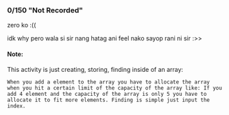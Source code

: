 ### 0/150 "Not Recorded" 
zero ko :((

idk why pero wala si sir nang hatag ani feel nako sayop rani ni sir :>>

#### Note:

This activity is just creating, storing, finding inside of an array:

    When you add a element to the array you have to allocate the array when you hit a certain limit of the capacity of the array like: If you add 4 element and the capacity of the array is only 5 you have to allocate it to fit more elements. Finding is simple just input the index.

